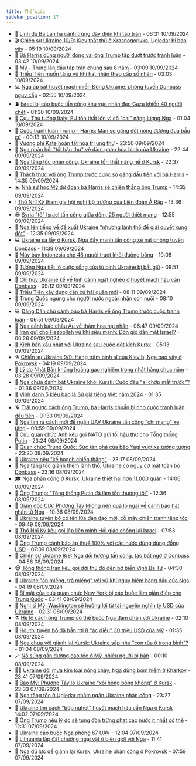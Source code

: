```yaml
---
title: Thế giới
sidebar_position: 17
---
```


<!-- dantri-the-gioi:START -->
- 🌋 [Lính dù Ba Lan hạ cánh trúng dây điện khi tập trận](https://dantri.com.vn/the-gioi/linh-du-ba-lan-ha-canh-trung-day-dien-khi-tap-tran-20240910122925242.htm) - 06:31 10/09/2024
- 🎬 [Chiến sự Ukraine 10/9: Kiev thất thủ ở Krasnogorivka, Ugledar bị bao vây](https://dantri.com.vn/the-gioi/chien-su-ukraine-109-kiev-that-thu-o-krasnogorivka-ugledar-bi-bao-vay-20240910095810105.htm) - 05:19 10/09/2024
- 🧰 [Bà Harris dùng người đóng vai ông Trump tập dượt trước tranh luận](https://dantri.com.vn/the-gioi/ba-harris-dung-nguoi-dong-vai-ong-trump-tap-duot-truoc-tranh-luan-20240910101113611.htm) - 03:42 10/09/2024
- 🌋 [Mỹ - Trung lần đầu tập trận chung sau 8 năm](https://dantri.com.vn/the-gioi/my-trung-lan-dau-tap-tran-chung-sau-8-nam-20240910100312416.htm) - 03:09 10/09/2024
- 🗽 [Triều Tiên muốn tăng vũ khí hạt nhân theo cấp số nhân](https://dantri.com.vn/the-gioi/trieu-tien-muon-tang-vu-khi-hat-nhan-theo-cap-so-nhan-20240910095835133.htm) - 03:03 10/09/2024
- 💻 [Nga áp sát huyết mạch miền Đông Ukraine, phòng tuyến Donbass nguy cấp](https://dantri.com.vn/the-gioi/nga-ap-sat-huyet-mach-mien-dong-ukraine-phong-tuyen-donbass-nguy-cap-20240910062922372.htm) - 02:55 10/09/2024
- ⛽️ [Israel bị cáo buộc tấn công khu vực nhân đạo Gaza khiến 40 người chết](https://dantri.com.vn/the-gioi/israel-bi-cao-buoc-tan-cong-khu-vuc-nhan-dao-gaza-khien-40-nguoi-chet-20240910082646198.htm) - 01:30 10/09/2024
- 🤩 [Cựu Thủ tướng Italy: EU tổn thất lớn vì cố &quot;cai&quot; năng lượng Nga](https://dantri.com.vn/the-gioi/cuu-thu-tuong-italy-eu-ton-that-lon-vi-co-cai-nang-luong-nga-20240910080055671.htm) - 01:04 10/09/2024
- 🧐 [Cuộc tranh luận Trump - Harris: Màn so găng đốt nóng đường đua bầu cử](https://dantri.com.vn/the-gioi/cuoc-tranh-luan-trump-harris-man-so-gang-dot-nong-duong-dua-bau-cu-20240909115413314.htm) - 00:13 10/09/2024
- 🎊 [Vương phi Kate hoàn tất hóa trị ung thư](https://dantri.com.vn/the-gioi/vuong-phi-kate-hoan-tat-hoa-tri-ung-thu-20240910064729162.htm) - 23:50 09/09/2024
- 📝 [Nga phản hồi &quot;tối hậu thư&quot; về đàm phán hòa bình của Ukraine](https://dantri.com.vn/the-gioi/nga-phan-hoi-toi-hau-thu-ve-dam-phan-hoa-binh-cua-ukraine-20240910051837798.htm) - 22:44 09/09/2024
- 🤡 [Nga tăng tốc phản công, Ukraine tổn thất nặng nề ở Kursk](https://dantri.com.vn/the-gioi/nga-tang-toc-phan-cong-ukraine-ton-that-nang-ne-o-kursk-20240910001415489.htm) - 22:37 09/09/2024
- 🥷 [Thách thức với ông Trump trước cuộc so găng đầu tiên với bà Harris](https://dantri.com.vn/the-gioi/thach-thuc-voi-ong-trump-truoc-cuoc-so-gang-dau-tien-voi-ba-harris-20240909212636372.htm) - 14:35 09/09/2024
- 🏊 [Nhà sử học Mỹ dự đoán bà Harris sẽ chiến thắng ông Trump](https://dantri.com.vn/the-gioi/nha-su-hoc-my-du-doan-ba-harris-se-chien-thang-ong-trump-20240909205828429.htm) - 14:32 09/09/2024
- 🕯 [Thổ Nhĩ Kỳ tham gia hội nghị bộ trưởng của Liên đoàn Ả Rập](https://dantri.com.vn/the-gioi/tho-nhi-ky-tham-gia-hoi-nghi-bo-truong-cua-lien-doan-a-rap-20240909200854878.htm) - 13:36 09/09/2024
- 😎 [Syria &quot;tố&quot; Israel tấn công giữa đêm, 25 người thiệt mạng](https://dantri.com.vn/the-gioi/syria-to-israel-tan-cong-giua-dem-25-nguoi-thiet-mang-20240909193116152.htm) - 12:55 09/09/2024
- 🌈 [Nga lên tiếng về đề xuất Ukraine &quot;nhượng lãnh thổ để giải quyết xung đột&quot;](https://dantri.com.vn/the-gioi/nga-len-tieng-ve-de-xuat-ukraine-nhuong-lanh-tho-de-giai-quyet-xung-dot-20240909192841940.htm) - 12:35 09/09/2024
- 💻 [Ukraine sa lầy ở Kursk, Nga đẩy mạnh tấn công xé nát phòng tuyến Donbass](https://dantri.com.vn/the-gioi/ukraine-sa-lay-o-kursk-nga-day-manh-tan-cong-xe-nat-phong-tuyen-donbass-20240904145117828.htm) - 11:38 09/09/2024
- 🤖 [Máy bay Indonesia chở 48 người trượt khỏi đường băng](https://dantri.com.vn/the-gioi/may-bay-indonesia-cho-48-nguoi-truot-khoi-duong-bang-20240909165029618.htm) - 10:08 09/09/2024
- 🦏 [Tướng Nga tiết lộ cuộc sống của tù binh Ukraine bị bắt giữ](https://dantri.com.vn/the-gioi/tuong-nga-tiet-lo-cuoc-song-cua-tu-binh-ukraine-bi-bat-giu-20240909161812713.htm) - 09:51 09/09/2024
- 🌁 [Chỉ huy Ukraine kể về tình cảnh ngặt nghèo ở huyết mạch hậu cần Donbass](https://dantri.com.vn/the-gioi/chi-huy-ukraine-ke-ve-tinh-canh-ngat-ngheo-o-huyet-mach-hau-can-donbass-20240909154352308.htm) - 09:12 09/09/2024
- 🐘 [Triều Tiên xây dựng căn cứ hải quân mới](https://dantri.com.vn/the-gioi/trieu-tien-xay-dung-can-cu-hai-quan-moi-20240909135659343.htm) - 08:11 09/09/2024
- 🥷 [Trung Quốc ngừng cho người nước ngoài nhận con nuôi](https://dantri.com.vn/the-gioi/trung-quoc-ngung-cho-nguoi-nuoc-ngoai-nhan-con-nuoi-20240909150527534.htm) - 08:10 09/09/2024
- 💻 [Đảng Dân chủ cảnh báo bà Harris về ông Trump trước cuộc tranh luận](https://dantri.com.vn/the-gioi/dang-dan-chu-canh-bao-ba-harris-ve-ong-trump-truoc-cuoc-tranh-luan-20240909134631561.htm) - 06:51 09/09/2024
- 🎡 [Nga cảnh báo châu Âu về thảm họa hạt nhân](https://dantri.com.vn/the-gioi/nga-canh-bao-chau-au-ve-tham-hoa-hat-nhan-20240909134310815.htm) - 06:47 09/09/2024
- 🧰 [Iran gửi cho Hezbollah vũ khí siêu mạnh: Đòn gió dằn mặt Israel?](https://dantri.com.vn/the-gioi/iran-gui-cho-hezbollah-vu-khi-sieu-manh-don-gio-dan-mat-israel-20240909122510343.htm) - 06:26 09/09/2024
- 🥸 [Kịch bản xấu nhất với Ukraine sau cuộc đột kích Kursk](https://dantri.com.vn/the-gioi/kich-ban-xau-nhat-voi-ukraine-sau-cuoc-dot-kich-kursk-20240909112639206.htm) - 05:13 09/09/2024
- ⚗️ [Chiến sự Ukraine 9/9: Hàng trăm binh sĩ của Kiev bị Nga bao vây ở Pokrovsk](https://dantri.com.vn/the-gioi/chien-su-ukraine-99-hang-tram-binh-si-cua-kiev-bi-nga-bao-vay-o-pokrovsk-20240909102449522.htm) - 04:19 09/09/2024
- 🌮 [Lý do Nhật Bản khủng hoảng gạo nghiêm trọng nhất hàng chục năm](https://dantri.com.vn/the-gioi/ly-do-nhat-ban-khung-hoang-gao-nghiem-trong-nhat-hang-chuc-nam-20240909094952286.htm) - 03:28 09/09/2024
- 🎃 [Nga chưa đánh bật Ukraine khỏi Kursk: Cuộc đấu &quot;ai chớp mắt trước&quot;?](https://dantri.com.vn/the-gioi/nga-chua-danh-bat-ukraine-khoi-kursk-cuoc-dau-ai-chop-mat-truoc-20240830185028297.htm) - 01:36 09/09/2024
- 💫 [Vinh danh 5 kiều bào là Sứ giả tiếng Việt năm 2024](https://dantri.com.vn/the-gioi/vinh-danh-5-kieu-bao-la-su-gia-tieng-viet-nam-2024-20240909070047937.htm) - 01:35 09/09/2024
- 🪜 [Trái ngược cách ông Trump, bà Harris chuẩn bị cho cuộc tranh luận đầu tiên](https://dantri.com.vn/the-gioi/trai-nguoc-cach-ong-trump-ba-harris-chuan-bi-cho-cuoc-tranh-luan-dau-tien-20240909080712015.htm) - 01:33 09/09/2024
- 🌋 [Nga tìm ra cách mới để ngăn UAV Ukraine tấn công &quot;chí mạng&quot; xe tăng](https://dantri.com.vn/the-gioi/nga-tim-ra-cach-moi-de-ngan-uav-ukraine-tan-cong-chi-mang-xe-tang-20240909073226753.htm) - 00:59 09/09/2024
- 🦏 [Cựu quan chức Anh kêu gọi NATO gửi tối hậu thư cho Tổng thống Putin](https://dantri.com.vn/the-gioi/cuu-quan-chuc-anh-keu-goi-nato-gui-toi-hau-thu-cho-tong-thong-putin-20240909060655566.htm) - 23:24 08/09/2024
- 👀 [Quan chức Trung Quốc: Sức tàn phá của bão Yagi vượt xa tưởng tượng](https://dantri.com.vn/the-gioi/quan-chuc-trung-quoc-suc-tan-pha-cua-bao-yagi-vuot-xa-tuong-tuong-20240909043358365.htm) - 23:20 08/09/2024
- 🧰 [Ukraine nêu &quot;kế hoạch chiến thắng&quot;](https://dantri.com.vn/the-gioi/ukraine-neu-ke-hoach-chien-thang-20240909051335509.htm) - 23:17 08/09/2024
- 🚀 [Nga tăng tốc giành thêm lãnh thổ, Ukraine có nguy cơ mất toàn bộ Donbass](https://dantri.com.vn/the-gioi/nga-tang-toc-gianh-them-lanh-tho-ukraine-co-nguy-co-mat-toan-bo-donbass-20240909052954325.htm) - 23:16 08/09/2024
- 🎓 [Nga phản công ở Kursk, Ukraine thiệt hại hơn 11.000 quân](https://dantri.com.vn/the-gioi/nga-phan-cong-o-kursk-ukraine-thiet-hai-hon-11000-quan-20240908205308160.htm) - 14:06 08/09/2024
- 🥸 [Ông Trump: &quot;Tổng thống Putin đã làm tổn thương tôi&quot;](https://dantri.com.vn/the-gioi/ong-trump-tong-thong-putin-da-lam-ton-thuong-toi-20240908191900856.htm) - 12:36 08/09/2024
- 🦅 [Giám đốc CIA: Phương Tây không nên quá lo ngại về cảnh báo hạt nhân từ Nga](https://dantri.com.vn/the-gioi/giam-doc-cia-phuong-tay-khong-nen-qua-lo-ngai-ve-canh-bao-hat-nhan-tu-nga-20240908164936115.htm) - 10:36 08/09/2024
- 🤭 [Ukraine tuyên bố có tên lửa đạn đạo mới, cỗ máy chiến tranh tăng tốc](https://dantri.com.vn/the-gioi/ukraine-tuyen-bo-co-ten-lua-dan-dao-moi-co-may-chien-tranh-tang-toc-20240905124919541.htm) - 09:49 08/09/2024
- 🤖 [Thổ Nhĩ Kỳ kêu gọi lập liên minh Hồi giáo chống lại Israel](https://dantri.com.vn/the-gioi/tho-nhi-ky-keu-goi-lap-lien-minh-hoi-giao-chong-lai-israel-20240908144245413.htm) - 07:53 08/09/2024
- 🐲 [Ông Trump cảnh báo áp thuế 100% với các nước dừng dùng đồng USD](https://dantri.com.vn/the-gioi/ong-trump-canh-bao-ap-thue-100-voi-cac-nuoc-dung-dung-dong-usd-20240908140409612.htm) - 07:09 08/09/2024
- 🫣 [Chiến sự Ukraine 8/9: Nga đổi hướng tấn công, tạo bất ngờ ở Donbass](https://dantri.com.vn/the-gioi/chien-su-ukraine-89-nga-doi-huong-tan-cong-tao-bat-ngo-o-donbass-20240908114442226.htm) - 04:56 08/09/2024
- 🐵 [Tổng thống Iran kêu gọi dời thủ đô đến bờ biển Vịnh Ba Tư](https://dantri.com.vn/the-gioi/tong-thong-iran-keu-goi-doi-thu-do-den-bo-bien-vinh-ba-tu-20240908112733858.htm) - 04:30 08/09/2024
- 🫶 [Ukraine &quot;ăn miếng, trả miếng&quot; với vũ khí nguy hiểm hàng đầu của Nga](https://dantri.com.vn/the-gioi/ukraine-an-mieng-tra-mieng-voi-vu-khi-nguy-hiem-hang-dau-cua-nga-20240908111311725.htm) - 04:19 08/09/2024
- 💃 [Bí mật của cựu quan chức New York bị cáo buộc làm gián điệp cho Trung Quốc](https://dantri.com.vn/the-gioi/bi-mat-cua-cuu-quan-chuc-new-york-bi-cao-buoc-lam-gian-diep-cho-trung-quoc-20240908095511096.htm) - 03:41 08/09/2024
- 💫 [Nghị sĩ Mỹ: Washington sẽ hưởng lợi từ tài nguyên nghìn tỷ USD của Ukraine](https://dantri.com.vn/the-gioi/nghi-si-my-washington-se-huong-loi-tu-tai-nguyen-nghin-ty-usd-cua-ukraine-20240908084512429.htm) - 02:31 08/09/2024
- ⚗️ [Hé lộ cách ông Trump có thể buộc Nga đàm phán với Ukraine](https://dantri.com.vn/the-gioi/he-lo-cach-ong-trump-co-the-buoc-nga-dam-phan-voi-ukraine-20240908084754271.htm) - 02:10 08/09/2024
- 🥷 [Houthi tuyên bố đã bắn rơi 8 &quot;ác điểu&quot; 30 triệu USD của Mỹ](https://dantri.com.vn/the-gioi/houthi-tuyen-bo-da-ban-roi-8-ac-dieu-30-trieu-usd-cua-my-20240908082220123.htm) - 01:35 08/09/2024
- 🥸 [Nga chưa vội giành lại Kursk: Ukraine sắp như &quot;con rùa ở trong bình&quot;?](https://dantri.com.vn/the-gioi/nga-chua-voi-gianh-lai-kursk-ukraine-sap-nhu-con-rua-o-trong-binh-20240904154309769.htm) - 01:04 08/09/2024
- 🪄 [Nổ súng gần đường cao tốc ở Mỹ, nhiều người bị bắn](https://dantri.com.vn/the-gioi/no-sung-gan-duong-cao-toc-o-my-nhieu-nguoi-bi-ban-20240908070308705.htm) - 00:10 08/09/2024
- 🧑‍💻 [Ukraine dội mưa kim loại nóng chảy, Nga dùng bom hiếm ở Kharkov](https://dantri.com.vn/the-gioi/ukraine-doi-mua-kim-loai-nong-chay-nga-dung-bom-hiem-o-kharkov-20240908063923643.htm) - 23:41 07/09/2024
- 🤭 [Báo Mỹ: Phương Tây lo Ukraine &quot;xôi hỏng bỏng không&quot; ở Kursk](https://dantri.com.vn/the-gioi/bao-my-phuong-tay-lo-ukraine-xoi-hong-bong-khong-o-kursk-20240908062935276.htm) - 23:33 07/09/2024
- 🗽 [Nga tăng tốc ở Ugledar nhằm ngăn Ukraine phản công](https://dantri.com.vn/the-gioi/nga-tang-toc-o-ugledar-nham-ngan-ukraine-phan-cong-20240906121856850.htm) - 23:27 07/09/2024
- 🤖 [Ukraine tìm cách &quot;bóp nghẹt&quot; huyết mạch hậu cần Nga ở Kursk](https://dantri.com.vn/the-gioi/ukraine-tim-cach-bop-nghet-huyet-mach-hau-can-nga-o-kursk-20240907205906688.htm) - 14:02 07/09/2024
- 🌈 [Ông Trump nêu lý do sẽ tung đòn trừng phạt các nước ít nhất có thể](https://dantri.com.vn/the-gioi/ong-trump-neu-ly-do-se-tung-don-trung-phat-cac-nuoc-it-nhat-co-the-20240907192947372.htm) - 12:31 07/09/2024
- 🤩 [Ukraine cáo buộc Nga phóng 67 UAV](https://dantri.com.vn/the-gioi/ukraine-cao-buoc-nga-phong-67-uav-20240907185949146.htm) - 12:04 07/09/2024
- 🤗 [Lithuania lắp đặt chướng ngại vật ở biên giới với Nga](https://dantri.com.vn/the-gioi/lithuania-lap-dat-chuong-ngai-vat-o-bien-gioi-voi-nga-20240906195611395.htm) - 11:41 07/09/2024
- 🙉 [Nga đủ lực để giành lại Kursk, Ukraine phản công ở Pokrovsk](https://dantri.com.vn/the-gioi/nga-du-luc-de-gianh-lai-kursk-ukraine-phan-cong-o-pokrovsk-20240907144226610.htm) - 07:59 07/09/2024<!-- dantri-the-gioi:END -->
